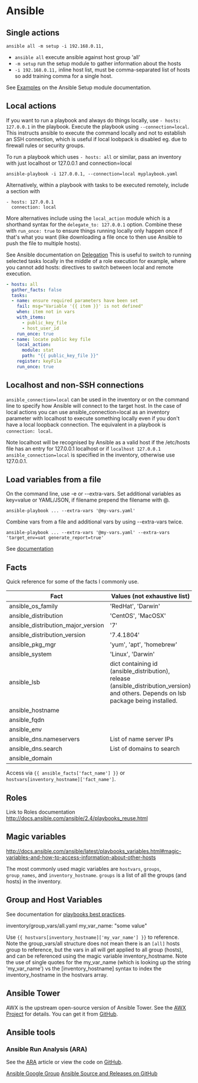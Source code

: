 # Ansible

## Single actions

    ansible all -m setup -i 192.168.0.11,
    
* `ansible all` execute ansible against host group 'all'    
* `-m setup` run the setup module to gather information about the hosts
* `-i 192.168.0.11,` inline host list, must be comma-separated list of hosts so add training comma for a single host.

See [Examples](https://docs.ansible.com/ansible/latest/modules/setup_module.html#examples) on the Ansible Setup module documentation.

## Local actions

If you want to run a playbook and always do things locally, use `- hosts: 127.0.0.1` in the playbook. Execute the playbook using `--connection=local`. This instructs ansible to execute the command locally and not to establish an SSH connection, which is useful if local loobpack is disabled eg. due to firewall rules or security groups. 

To run a playbook which uses `- hosts: all` or similar, pass an inventory with just localhost or 127.0.0.1 and connection=local

    ansible-playbook -i 127.0.0.1, --connection=local myplaybook.yaml

Alternatively, within a playbook with tasks to be executed remotely, include a section with 

    - hosts: 127.0.0.1
      connection: local

More alternatives include using the `local_action` module which is a shorthand syntax for  the `delegate_to: 127.0.0.1` option. Combine these with `run_once: true` to ensure things running locally only happen once if that's what you want (like downloading a file once to then use Ansible to push the file to multiple hosts). 

See Ansible documentation on [Delegation](https://docs.ansible.com/ansible/latest/user_guide/playbooks_delegation.html#delegation) This is useful to switch to running selected tasks locally in the middle of a role execution for example, where you cannot add hosts: directives to switch between local and remote execution.

```yaml
- hosts: all
  gather_facts: false
  tasks:
  - name: ensure required parameters have been set
    fail: msg="Variable '{{ item }}' is not defined"
    when: item not in vars
    with_items:
      - public_key_file
      - host_user_id
    run_once: true
  - name: locate public key file
    local_action:
      module: stat
      path: "{{ public_key_file }}"
    register: keyFile
    run_once: true
```

## Localhost and non-SSH connections
`ansible_connection=local` can be used in the inventory or on the command line to specify how Ansible will connect to the target host. In the case of local actions you can use ansible_connection=local as an inventory parameter with localhost to execute something locally even if you don't have a local loopback connection. The equivalent in a playbook is `connection: local`.

Note localhost will be recognised by Ansible as a valid host if the /etc/hosts file has an entry for 127.0.0.1 localhost or if `localhost 127.0.0.1 ansible_connection=local` is specified in the inventory, otherwise use 127.0.0.1.

## Load variables from a file
On the command line, use -e or --extra-vars. Set additional variables as key=value or YAML/JSON, if filename prepend the filename with @.

    ansible-playbook ... --extra-vars '@my-vars.yaml'

Combine vars from a file and additional vars by using --extra-vars twice.

    ansible-playbook ... --extra-vars '@my-vars.yaml' --extra-vars 'target_env=uat generate_report=true'

See [documentation](https://docs.ansible.com/ansible/2.4/ansible-playbook.html#cmdoption-ansible-playbook-e)

## Facts
Quick reference for some of the facts I commonly use.

| Fact | Values (not exhaustive list) | 
|------|--------|
| ansible_os_family | 'RedHat', 'Darwin' |
| ansible_distribution | 'CentOS', 'MacOSX' |
| ansible_distribution_major_version | '7' |
| ansible_distribution_version | '7.4.1804' |
| ansible_pkg_mgr | 'yum', 'apt', 'homebrew' |
| ansible_system | 'Linux', 'Darwin' |
| ansible_lsb | dict containing id (ansible_distribution), release (ansible_distribution_version) and others. Depends on lsb package being installed. |
| ansible_hostname | |
| ansible_fqdn | |
|ansible_env | |
| ansible_dns.nameservers | List of name server IPs |
| ansible_dns.search | List of domains to search |
| ansible_domain |  | 

Access via `{{ ansible_facts['fact_name'] }}` or `hostvars[inventory_hostname]['fact_name']`.
## Roles

Link to Roles documentation
http://docs.ansible.com/ansible/2.4/playbooks_reuse.html

## Magic variables

http://docs.ansible.com/ansible/latest/playbooks_variables.html#magic-variables-and-how-to-access-information-about-other-hosts

The most commonly used magic variables are `hostvars`, `groups`, `group_names`, and `inventory_hostname`. `groups` is a list of all the groups (and hosts) in the inventory.

## Group and Host Variables

See documentation for [playbooks best practices](http://docs.ansible.com/ansible/latest/playbooks_best_practices.html#group-and-host-variables).

inventory/group_vars/all.yaml
my_var_name: "some value"

Use `{{ hostvars[inventory_hostname]['my_var_name'] }}` to reference. Note the group_vars/all structure does not mean there is an `[all]` hosts group to reference, but the vars in all will get applied to all group (hosts), and can be referenced using the magic variable inventory_hostname. Note the use of single quotes for the my_var_name (which is looking up the string 'my_var_name') vs the [inventory_hostname] syntax to index the inventory_hostname in the hostvars array. 

## Ansible Tower
AWX is the upstream open-source version of Ansible Tower. See the [AWX Project](https://www.ansible.com/products/awx-project) for details. You can get it from [GitHub](https://github.com/ansible/awx).

## Ansible tools

### Ansible Run Analysis (ARA)
See the [ARA](https://dzone.com/articles/ansible-run-analysis) article or view the code on [GitHub](https://github.com/openstack/ara).

[Ansible Google Group](https://groups.google.com/forum/#!forum/ansible-project)
[Ansible Source and Releases on GitHub](https://github.com/ansible/ansible/releases)
